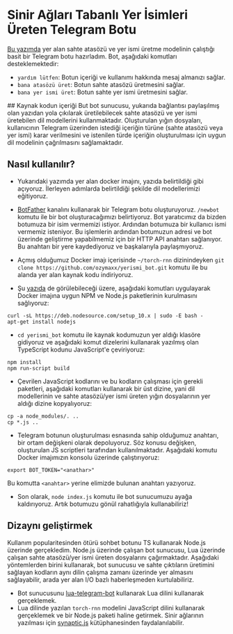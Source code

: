 # Sinir Ağları Tabanlı Yer İsimleri Üreten Telegram Botu
[Bu yazımda](https://ozymaxx.github.io/blog/2017/08/17/sahte-atasoz-yerismi/) yer alan sahte atasözü 
ve yer ismi üretme modelinin çalıştığı basit bir Telegram botu hazırladım. Bot, aşağıdaki komutları 
desteklemektedir:

* `yardım lütfen`: Botun içeriği ve kullanımı hakkında mesaj almanızı sağlar. 
* `bana atasözü üret`: Botun sahte atasözü üretmesini sağlar.
* `bana yer ismi üret`: Botun sahte yer ismi üretmesini sağlar.

## Kaynak kodun içeriği
But bot sunucusu, yukarıda bağlantısı paylaşılmış olan yazıdan yola çıkılarak üretilebilecek sahte
atasözü ve yer ismi üretebilen dil modellerini kullanmaktadır. Oluşturulan yığın dosyaları, kullanıcının
Telegram üzerinden istediği içeriğin türüne (sahte atasözü veya yer ismi) karar verilmesini ve istenilen
türde içeriğin oluşturulması için uygun dil modelinin çağrılmasını sağlamaktadır.

## Nasıl kullanılır?
* Yukarıdaki yazımda yer alan docker imajını, yazıda belirtildiği gibi açıyoruz. İlerleyen adımlarda belirtildiği
şekilde dil modellerimizi eğitiyoruz.

* [BotFather](https://t.me/botfather) kanalını kullanarak bir Telegram botu oluşturuyoruz.
`/newbot` komutu ile bir bot oluşturacağımızı belirtiyoruz. Bot yaratıcımız da bizden botumuza bir isim vermemizi
istiyor. Ardından botumuza bir kullanıcı ismi vermemiz isteniyor. Bu işlemlerin ardından botumuzun adresi ve 
bot üzerinde geliştirme yapabilmemiz için bir HTTP API anahtarı sağlanıyor. Bu anahtarı bir yere kaydediyoruz
ve başkalarıyla paylaşmıyoruz.

* Açmış olduğumuz Docker imajı içerisinde `~/torch-rnn` dizinindeyken `git clone https://github.com/ozymaxx/yerismi_bot.git` komutu ile bu alanda yer alan kaynak kodu indiriyoruz. 

* Şu [yazıda](https://tecadmin.net/install-latest-nodejs-npm-on-ubuntu/) de görülebileceği üzere, aşağıdaki komutları
uygulayarak Docker imajına uygun NPM ve Node.js paketlerinin kurulmasını sağlıyoruz:
```
curl -sL https://deb.nodesource.com/setup_10.x | sudo -E bash -
apt-get install nodejs
```

* `cd yerismi_bot` komutu ile kaynak kodumuzun yer aldığı klasöre gidiyoruz ve aşağıdaki komut dizelerini kullanarak
yazılmış olan TypeScript kodunu JavaScript'e çeviriyoruz:
```
npm install
npm run-script build
```

* Çevrilen JavaScript kodlarını ve bu kodların çalışması için gerekli paketleri, aşağıdaki komutları kullanarak bir üst
dizine, yani dil modellerinin ve sahte atasözü/yer ismi üreten yığın dosyalarının yer aldığı dizine kopyalıyoruz:
```
cp -a node_modules/. ..
cp *.js ..
```

* Telegram botunun oluşturulması esnasında sahip olduğumuz anahtarı, bir ortam değişkeni olarak depoluyoruz. Söz konusu
değişken, oluşturulan JS scriptleri tarafından kullanılmaktadır. Aşağıdaki komutu Docker imajımızın konsolu üzerinde çalıştırıyoruz:
```
export BOT_TOKEN="<anathar>" 
```
Bu komutta `<anahtar>` yerine elimizde bulunan anahtarı yazıyoruz.

* Son olarak, `node index.js` komutu ile bot sunucumuzu ayağa kaldırıyoruz. Artık botumuzu gönül rahatlığıyla kullanabiliriz!

## Dizaynı geliştirmek
Kullanım popularitesinden ötürü sohbet botunu TS kullanarak Node.js üzerinde gerçekledim. Node.js üzerinde çalışan bot sunucusu, Lua üzerinde çalışan sahte atasözü/yer ismi üreten dosyalarını çağırmaktadır. Aşağıdaki yöntemlerden birini kullanarak, bot sunucusu ve sahte çıktıların üretimini sağlayan kodların aynı dilin çalışma zamanı üzerinde yer almasını sağlayabilir, arada yer alan I/O bazlı haberleşmeden kurtulabiliriz.

* Bot sunucusunu [lua-telegram-bot](https://github.com/cosmonawt/lua-telegram-bot) kullanarak Lua dilini kullanarak gerçeklemek.
* Lua dilinde yazılan `torch-rnn` modelini JavaScript dilini kullanarak gerçeklemek ve bir Node.js paketi haline getirmek. Sinir ağlarının yazılması için [synaptic.js](https://caza.la/synaptic/#/) kütüphanesinden faydalanılabilir.